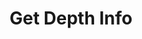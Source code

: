 ---
title: Get Depth Info
position_number: 2
type: get
description: /future/market/v1/public/cg/orderbook
remark: Content-Type = application/x-www-form-urlencoded
parameters:
  -
    name: symbol
    type: string
    mandatory: true
    default: N/A
    description: Trading pair, eg.BTC-USDT
    ranges:
        
content_markdown: Note：This method does not require a signature.
left_code_blocks:
  - code_block: "public void getMarketConfig() {\r\n\tString text = HttpUtil.get(URL + \"/data/api/future/market/v1/public/cg/orderbook\");\r\n\tSystem.out.println(text);\r\n}"
    title: Java
    language: java
right_code_blocks:
  - code_block: |-
      {
        "error": {
          "code": "",
          "msg": ""
        },
        "msgInfo": "",
        "result": {
            "BTC-USD":{
                "ticker_id": "BTC-USDT", 
                "timestamp": 1698668957638,
                "bids": [[
                     "34794.6",
                     "97164"
                    ],[
                     "34794.5",
                     "9897"
                    ],...], 
                "asks": [[
                     "34794.7",
                     "168479"
                    ],[
                     "34794.8",
                     "4009"
                    ],...]
            }
        },
        "returnCode": 0
      }
    title: Response
    language: json
---